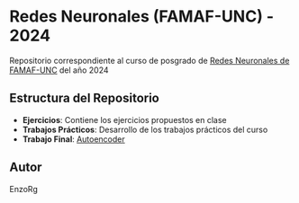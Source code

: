 # Redes Neuronales (FAMAF-UNC) - 2024

Repositorio correspondiente al curso de posgrado de [Redes Neuronales de FAMAF-UNC](https://www.famaf.unc.edu.ar/~ftamarit/redes2024/) del año 2024

## Estructura del Repositorio

- **Ejercicios**: Contiene los ejercicios propuestos en clase
- **Trabajos Prácticos**: Desarrollo de los trabajos prácticos del curso
- **Trabajo Final**: [Autoencoder](Trabajo_Final_2024_Manolucos_Enzo.pdf)

## Autor

EnzoRg
